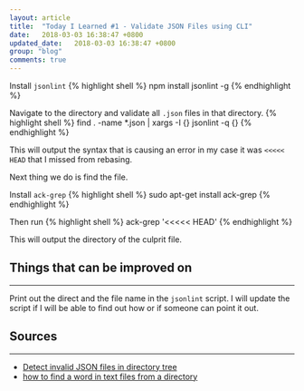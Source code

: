 ```yaml
---
layout: article
title:  "Today I Learned #1 - Validate JSON Files using CLI"
date:   2018-03-03 16:38:47 +0800
updated_date:   2018-03-03 16:38:47 +0800
group: "blog"
comments: true
---
```

Install `jsonlint`
{% highlight shell %}
npm install jsonlint -g
{% endhighlight %}

Navigate to the directory and validate all `.json` files in that directory.
{% highlight shell %}
find . -name \*.json  | xargs -I {} jsonlint -q {}
{% endhighlight %}

This will output the syntax that is causing an error in my case it was `<<<<< HEAD` that I missed from rebasing.

Next thing we do is find the file.

Install `ack-grep`
{% highlight shell %}
sudo apt-get install ack-grep
{% endhighlight %}

Then run
{% highlight shell %}
ack-grep '<<<<< HEAD'
{% endhighlight %}

This will output the directory of the culprit file.

## Things that can be improved on
<hr class='divider--fade' />

Print out the direct and the file name in the `jsonlint` script. I will update the script if I will be able to find out how or if someone can point it out.

## Sources
<hr class='divider--fade' />

- [Detect invalid JSON files in directory tree](https://superuser.com/a/699897/678407)
- [how to find a word in text files from a directory](https://askubuntu.com/a/462279/634714)
